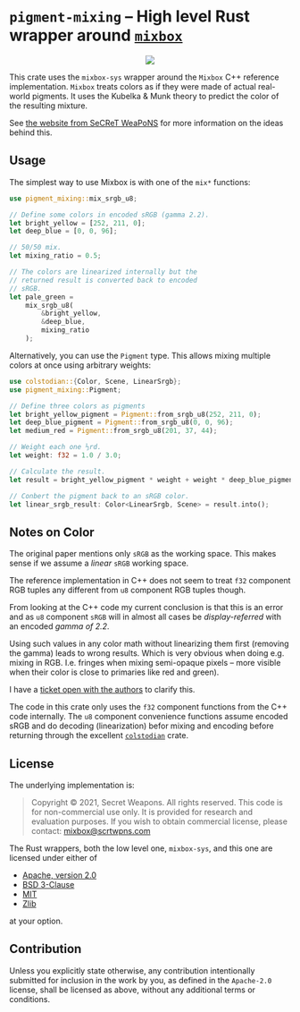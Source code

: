 # `pigment-mixing` – High level Rust wrapper around [`mixbox`](https://github.com/scrtwpns/pigment-mixing)

<p align="center">
  <img src="https://scrtwpns.com/mixbox/teaser.jpg"/>
</p>

This crate uses the `mixbox-sys` wrapper around the `Mixbox` C++ reference
implementation.
`Mixbox` treats colors as if they were made of actual real-world pigments.
It uses the Kubelka & Munk theory to predict the color of the resulting mixture.

See [the website from SeCReT WeaPoNS](https://scrtwpns.com/mixbox) for more
information on the ideas behind this.
## Usage

The simplest way to use Mixbox is with one of the `mix*` functions:

```rs
use pigment_mixing::mix_srgb_u8;

// Define some colors in encoded sRGB (gamma 2.2).
let bright_yellow = [252, 211, 0];
let deep_blue = [0, 0, 96];

// 50/50 mix.
let mixing_ratio = 0.5;

// The colors are linearized internally but the
// returned result is converted back to encoded
// sRGB.
let pale_green =
    mix_srgb_u8(
        &bright_yellow,
        &deep_blue,
        mixing_ratio
    );
```

Alternatively, you can use the `Pigment` type. This allows mixing multiple colors at once using arbitrary weights:

```rs
use colstodian::{Color, Scene, LinearSrgb};
use pigment_mixing::Pigment;

// Define three colors as pigments
let bright_yellow_pigment = Pigment::from_srgb_u8(252, 211, 0);
let deep_blue_pigment = Pigment::from_srgb_u8(0, 0, 96);
let medium_red = Pigment::from_srgb_u8(201, 37, 44);

// Weight each one ⅓rd.
let weight: f32 = 1.0 / 3.0;

// Calculate the result.
let result = bright_yellow_pigment * weight + weight * deep_blue_pigment + weight * medium_red;

// Conbert the pigment back to an sRGB color.
let linear_srgb_result: Color<LinearSrgb, Scene> = result.into();
```

## Notes on Color

The original paper mentions only `sRGB` as the working space. This makes sense
if we assume a *linear* `sRGB` working space.

The reference implementation in C++ does not seem to treat `f32` component
RGB tuples any different from `u8` component RGB tuples though.

From looking at the C++ code my current conclusion is that this is an error and
as `u8` component `sRGB` will in almost all cases be *display-referred* with an
encoded *gamma of 2.2*.

Using such values in any color math without linearizing them first (removing
the gamma) leads to wrong results. Which is very obvious when doing e.g. mixing
in RGB. I.e. fringes when mixing semi-opaque pixels – more visible when their
color is close to primaries like red and green).

I have a
[ticket open with the authors](https://github.com/scrtwpns/pigment-mixing/issues/1)
to clarify this.

The code in this crate only uses the `f32` component functions from the C++ code
internally.
The `u8` component convenience functions assume encoded sRGB and do decoding
(linearization) befor mixing and encoding before returning through the excellent
[`colstodian`](https://github.com/termhn/colstodian) crate.

## License

The underlying implementation is:

> Copyright © 2021, Secret Weapons. All rights reserved.
> This code is for non-commercial use only. It is provided for research and
> evaluation purposes.
> If you wish to obtain commercial license, please contact:
> mixbox@scrtwpns.com

The Rust wrappers, both the low level one, `mixbox-sys`, and this one are
licensed under either of

* [Apache, version 2.0](http://www.apache.org/licenses/LICENSE-2.0)
* [BSD 3-Clause](https://opensource.org/licenses/BSD-3-Clause)
* [MIT](http://opensource.org/licenses/MIT)
* [Zlib](https://opensource.org/licenses/Zlib)

at your option.

## Contribution

Unless you explicitly state otherwise, any contribution intentionally submitted
for inclusion in the work by you, as defined in the `Apache-2.0` license, shall
be licensed as above, without any additional terms or conditions.

